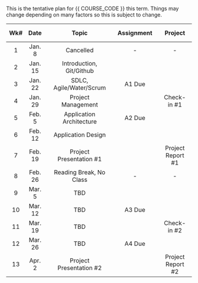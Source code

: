 This is the tentative plan for {{ COURSE_CODE }} this term.
Things may change depending on many factors so this is subject to change.

| Wk# | Date     |   |    Topic                                    |   | Assignment  |   | Project                 | | Check-in Quiz |
| :-: | :--------: | :-: | :-------------------------------------------: | :-: | :----------: | :-: | :-----------------------: | :-: | :-------------: |
| 1   | Jan. 8   | | Cancelled                                     | |  -         | | -                       | | -             |
| 2   | Jan. 15  | | Introduction, Git/Github                      | |            | |                         | |               |
| 3   | Jan. 22  | | SDLC, Agile/Water/Scrum                       | | A1 Due     | |                         | | Q1            |
| 4   | Jan. 29  | | Project Management                            | |            | | Check-in #1             | | Q2            |
| 5   | Feb. 5   | | Application Architecture                      | | A2 Due     | |                         | | Q3            |
| 6   | Feb. 12  | | Application Design                            | |            | |                         | | Q4            |
| 7   | Feb. 19  | | Project Presentation #1                       | |            | | Project Report #1       | | Q5            |
| 8   | Feb. 26  | | Reading Break, No Class                       | | -          | | -                       | | -             |
| 9   | Mar. 5   | | TBD                                           | |            | |                         | | Q6            |
| 10  | Mar. 12  | | TBD                                           | | A3 Due     | |                         | | Q7            |
| 11  | Mar. 19  | | TBD                                           | |            | | Check-in #2             | | Q8            |
| 12  | Mar. 26  | | TBD                                           | | A4 Due     | |                         | | Q9            |
| 13  | Apr. 2   | | Project Presentation #2                       | |            | | Project Report #2       | | Q10           |
